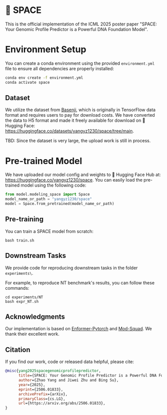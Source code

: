 # 🧬 SPACE 

This is the official implementation of the ICML 2025 poster paper "SPACE: Your Genomic Profile Predictor is a Powerful DNA Foundation Model".

# Environment Setup

You can create a conda environment using the provided `environment.yml` file to ensure all dependencies are properly installed:

```bash
conda env create -f environment.yml
conda activate space
```

## Dataset
We utilize the dataset from [Basenji](https://console.cloud.google.com/storage/browser/basenji_barnyard), which is originally in TensorFlow data format and requires users to pay for download costs. We have converted the data to H5 format and made it freely available for download on 🤗 Hugging Face: https://huggingface.co/datasets/yangyz1230/space/tree/main.

TBD: Since the dataset is very large, the upload work is still in process.

# Pre-trained Model
We have uploaded our model config and weights to 🤗 Hugging Face Hub at: https://huggingface.co/yangyz1230/space.
You can easily load the pre-trained model using the following code:
```python
from model.modeling_space import Space
model_name_or_path = "yangyz1230/space"
model = Space.from_pretrained(model_name_or_path)
```

## Pre-training

You can train a SPACE model from scratch:
```
bash train.sh
```

## Downstream Tasks

We provide code for reproducing downstream tasks in the folder `experiments\`.

For example, to reproduce NT benchmark's results, you can follow these commands:
```
cd experiments/NT
bash expr_NT.sh
```

## Acknowledgments

Our implementation is based on [Enformer-Pytorch](https://github.com/lucidrains/enformer-pytorch) and [Mod-Squad](https://vis-www.cs.umass.edu/mod-squad). We thank their excellent work.

## Citation

If you find our work, code or released data helpful, please cite:

```bibtex
@misc{yang2025spacegenomicprofilepredictor,
      title={SPACE: Your Genomic Profile Predictor is a Powerful DNA Foundation Model}, 
      author={Zhao Yang and Jiwei Zhu and Bing Su},
      year={2025},
      eprint={2506.01833},
      archivePrefix={arXiv},
      primaryClass={cs.LG},
      url={https://arxiv.org/abs/2506.01833}, 
}
